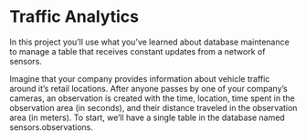 # Traffic Analytics
In this project you’ll use what you’ve learned about database maintenance to manage a table that receives constant updates from a network of sensors.

Imagine that your company provides information about vehicle traffic around it’s retail locations. After anyone passes by one of your company’s cameras, an observation is created with the time, location, time spent in the observation area (in seconds), and their distance traveled in the observation area (in meters). To start, we’ll have a single table in the database named sensors.observations.